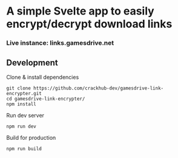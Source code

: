 # A simple Svelte app to easily encrypt/decrypt download links
### Live instance: links.gamesdrive.net

## Development
Clone & install dependencies
```
git clone https://github.com/crackhub-dev/gamesdrive-link-encrypter.git
cd gamesdrive-link-encrypter/
npm install
```
Run dev server
```
npm run dev
```` 
Build for production
```
npm run build
```